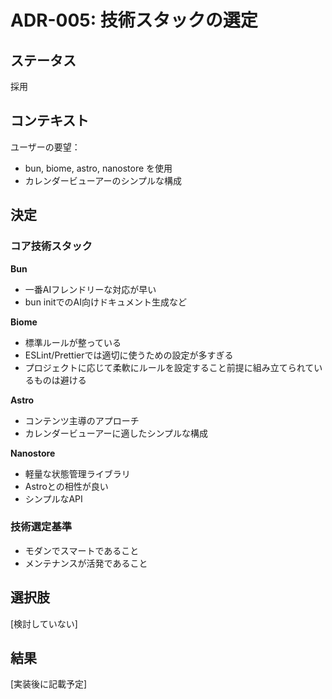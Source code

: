 # ADR-005: 技術スタックの選定

## ステータス

採用

## コンテキスト

ユーザーの要望：
- bun, biome, astro, nanostore を使用
- カレンダービューアーのシンプルな構成

## 決定

### コア技術スタック

**Bun**
- 一番AIフレンドリーな対応が早い
- bun initでのAI向けドキュメント生成など

**Biome**
- 標準ルールが整っている
- ESLint/Prettierでは適切に使うための設定が多すぎる
- プロジェクトに応じて柔軟にルールを設定すること前提に組み立てられているものは避ける

**Astro**
- コンテンツ主導のアプローチ
- カレンダービューアーに適したシンプルな構成

**Nanostore**
- 軽量な状態管理ライブラリ
- Astroとの相性が良い
- シンプルなAPI

### 技術選定基準

- モダンでスマートであること
- メンテナンスが活発であること

## 選択肢

[検討していない]

## 結果

[実装後に記載予定] 